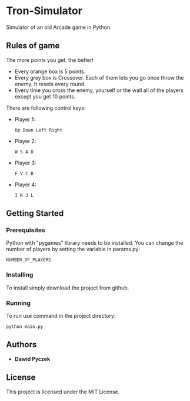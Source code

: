 # Tron-Simulator

Simulator of an old Arcade game in Python.

## Rules of game

The more points you get, the better!

* Every orange box is 5 points.
* Every grey box is Crossover. Each of them lets you go once throw the enemy.
It resets every round.
* Every time you cross the enemy, yourself or the wall
all of the players except you get 10 points.

There are following control keys:
* Player 1:
    ```
    Up Down Left Right
    ```
* Player 2:
    ```
    W S A D
    ```
* Player 3:
    ```
    F V C B
    ```
* Player 4:
    ```
    I K J L
    ```

## Getting Started

### Prerequisites

Python with "pygames" library needs to be installed.
You can change the number of players by setting the variable in params.py:
```
NUMBER_OF_PLAYERS
```

### Installing

To install simply download the project from github.

### Running

To run use command in the project directory:
```
python main.py
```

## Authors

* **Dawid Pyczek**

## License

This project is licensed under the MIT License.
